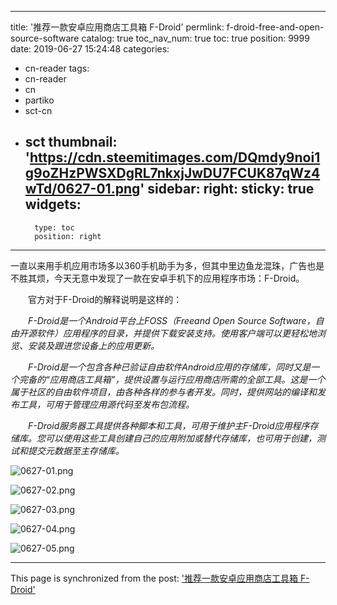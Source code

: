 
---
title: '推荐一款安卓应用商店工具箱 F-Droid'
permlink: f-droid-free-and-open-source-software
catalog: true
toc_nav_num: true
toc: true
position: 9999
date: 2019-06-27 15:24:48
categories:
- cn-reader
tags:
- cn-reader
- cn
- partiko
- sct-cn
- sct
thumbnail: 'https://cdn.steemitimages.com/DQmdy9noi1g9oZHzPWSXDgRL7nkxjJwDU7FCUK87qWz4wTd/0627-01.png'
sidebar:
    right:
        sticky: true
widgets:
    -
        type: toc
        position: right
---


一直以来用手机应用市场多以360手机助手为多，但其中里边鱼龙混珠，广告也是不胜其烦，今天无意中发现了一款在安卓手机下的应用程序市场：F-Droid。

　　官方对于F-Droid的解释说明是这样的：

　　*F-Droid是一个Android平台上FOSS（Freeand Open Source Software，自由开源软件）应用程序的目录，并提供下载安装支持。使用客户端可以更轻松地浏览、安装及跟进您设备上的应用更新。*

　　*F-Droid是一个包含各种已验证自由软件Android应用的存储库，同时又是一个完备的“应用商店工具箱”，提供设置与运行应用商店所需的全部工具。这是一个属于社区的自由软件项目，由各种各样的参与者开发。同时，提供网站的编译和发布工具，可用于管理应用源代码至发布包流程。*

　　*F-Droid服务器工具提供各种脚本和工具，可用于维护主F-Droid应用程序存储库。您可以使用这些工具创建自己的应用附加或替代存储库，也可用于创建，测试和提交元数据至主存储库。*

![0627-01.png](https://cdn.steemitimages.com/DQmdy9noi1g9oZHzPWSXDgRL7nkxjJwDU7FCUK87qWz4wTd/0627-01.png)

![0627-02.png](https://cdn.steemitimages.com/DQmf8f5i1MLmJBfAasgwMSwrP5Yey2DaRctubmCQ4xTTMn4/0627-02.png)

![0627-03.png](https://cdn.steemitimages.com/DQmPD8xbSNyFzeaykaJJ7nDd2W6w2gw8xmDpVF6EmbfE5xk/0627-03.png)

![0627-04.png](https://cdn.steemitimages.com/DQmNdWELixZ8j2HGsWj6Kvp8bgMTX5YQjhM6ikA3Axjxi3g/0627-04.png)

![0627-05.png](https://cdn.steemitimages.com/DQmQuHBrZWTMwKaDQ6SdqqNMLJ3kfaD6tkQEJz5g7JXAHaw/0627-05.png)

- - -

This page is synchronized from the post: ['推荐一款安卓应用商店工具箱 F-Droid'](https://steemit.com/@rivalhw/f-droid-free-and-open-source-software)
